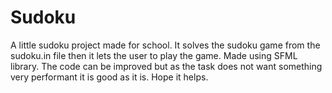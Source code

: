 # Sudoku

A little sudoku project made for school. It solves the sudoku game from the sudoku.in file then it lets the user to play the game.
Made using SFML library.
The code can be improved but as the task does not want something very performant it is good as it is. Hope it helps.
